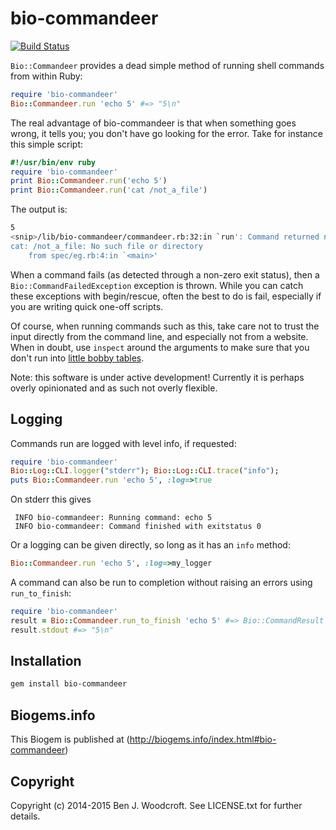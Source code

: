 # bio-commandeer

[![Build Status](https://secure.travis-ci.org/wwood/bioruby-commandeer.png)](http://travis-ci.org/wwood/bioruby-commandeer)

`Bio::Commandeer` provides a dead simple method of running shell commands from within Ruby:

```ruby
require 'bio-commandeer'
Bio::Commandeer.run 'echo 5' #=> "5\n"
```
The real advantage of bio-commandeer is that when something goes wrong, it tells you; you don't have go looking for the error. Take for instance this simple script:

```ruby
#!/usr/bin/env ruby
require 'bio-commandeer'
print Bio::Commandeer.run('echo 5')
print Bio::Commandeer.run('cat /not_a_file')
```
The output is:

```sh
5
<snip>/lib/bio-commandeer/commandeer.rb:32:in `run': Command returned non-zero exit status (1), likely indicating failure. Command run was cat /not_a_file and the STDERR was: (Bio::CommandFailedException)
cat: /not_a_file: No such file or directory
	from spec/eg.rb:4:in `<main>'
```
When a command fails (as detected through a non-zero exit status), then a `Bio::CommandFailedException` exception is thrown. While you can catch these exceptions with begin/rescue, often the best to do is fail, especially if you are writing quick one-off scripts.

Of course, when running commands such as this, take care not to trust the input directly from the command line, and especially not from a website. When in doubt, use `inspect` around the arguments to make sure that you don't run into [little bobby tables](http://xkcd.com/327).

Note: this software is under active development! Currently it is perhaps overly opinionated and as such not overly flexible.

## Logging
Commands run are logged with level info, if requested:

```ruby
require 'bio-commandeer'
Bio::Log::CLI.logger("stderr"); Bio::Log::CLI.trace("info");
puts Bio::Commandeer.run 'echo 5', :log=>true
```
On stderr this gives

```
 INFO bio-commandeer: Running command: echo 5
 INFO bio-commandeer: Command finished with exitstatus 0
```
Or a logging can be given directly, so long as it has an `info` method:

```ruby
Bio::Commandeer.run 'echo 5', :log=>my_logger
```

A command can also be run to completion without raising an errors using `run_to_finish`:
```ruby
require 'bio-commandeer'
result = Bio::Commandeer.run_to_finish 'echo 5' #=> Bio::CommandResult
result.stdout #=> "5\n"
```


## Installation

```sh
gem install bio-commandeer
```

## Biogems.info

This Biogem is published at (http://biogems.info/index.html#bio-commandeer)

## Copyright

Copyright (c) 2014-2015 Ben J. Woodcroft. See LICENSE.txt for further details.

